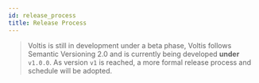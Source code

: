 ```yaml
---
id: release_process
title: Release Process
---
```


> Voltis is still in development under a beta phase, Voltis follows Semantic Versioning 2.0 and is currently being developed **under** `v1.0.0`. As version `v1` is reached, a more formal release process and schedule will be adopted.